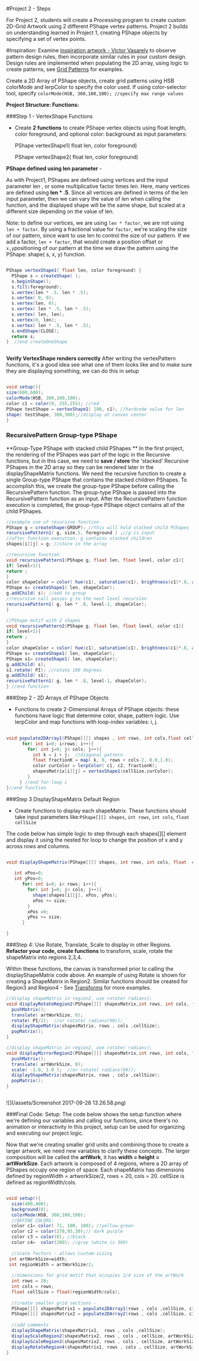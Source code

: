 #Project 2 - Steps

For Project 2, students will create a Processing program to create custom 2D-Grid Artwork using 2 different PShape vertex patterns.  Project 2 builds on understanding learned in Project 1, creating PShape objects by specifying a set of vertex points.

#Inspiration: 
Examine [inspiration artwork - Victor Vasarely](https://www.google.com/search?q=vasarely+art&sxsrf=ACYBGNR5aOjh-L3KJOhN3rHijlyrhLv15A:1571140401369&source=lnms&tbm=isch&sa=X&ved=0ahUKEwiDxY-Mmp7lAhURlKwKHeNaDGgQ_AUIEygC&biw=1740&bih=1064&dpr=0.75) to observe pattern design rules, then incorporate similar rules in your custom design.  Design rules are implemented when populating the 2D array, using logic to create patterns, see [Grid Patterns](/grid-patterns-using-2d-array-indexes-i-j.md) for examples.

Create a 2D Array of PShape objects,  create grid patterns using HSB colorMode and lerpColor to specify the color used.  If using color-selector tool, specify `colorMode(HSB, 360,100,100); //specify max range values` 

**Project Structure: Functions:**

###Step 1 - VertexShape Functions 
- Create **2 functions** to create PShape vertex objects using float length, color foreground, and optional color: background as input parameters:

    PShape vertexShape1( float len, color foreground)
    
    PShape vertexShape2( float len, color foreground)
    

**PShape defined using len parameter** - 

As with Project1, PShapes are defined using vertices and the input parameter len , or some multiplicative factor times len.  Here, many vertices are defined using **len * .5**.  Since all vertices are defined in terms of the len input parameter, then we can vary the value of len when calling the function, and the displayed shape will be the same shape, but scaled at a different size depending on the value of len.

Note: to define our vertices, we are using `len * factor`, we are not using `len + factor`.  By using a fractional value for `factor`, we're scaling the size of our pattern, since want to use len to control the size of our pattern.  If we add a factor, `len + factor`, that would create a position offset or `x,y`positioning of our pattern at the time we draw the pattern using the PShape: shape( s, x, y) function.  
 
```java

PShape vertexShape1( float len, color foreground) {
  PShape s = createShape( );
  s.beginShape();
  s.fill(foreground);
  s.vertex(len * .5, len * .5);
  s.vertex( 0, 0);
  s.vertex(len, 0);
  s.vertex( len * .5, len * .5);
  s.vertex( len, len);
  s.vertex(0, len);
  s.vertex( len * .5, len * .5);
  s.endShape(CLOSE);
  return s;
}  //end createOneShape



```
**Verify VertexShape renders correctly**
After writing the vertexPattern functions, it's a good idea see what one of them looks like and to make sure they are displaying something, we can do this in setup

```java

void setup(){
size(600,600);
colorMode(HSB, 300,100,100);
color c1 = color(0, 255,255); //red
PShape testShape = vertexShape1( 100, c1); //hardcode value for len
shape( testShape, 300,300);//display at canvas center
}

 ```

### RecursivePattern Group-type PShape
**Group-Type PShape with stacked child PShapes **
In the first project, the rendering of the PShapes was part of the logic in the Recursive functions, but in this case, we need to **save / store** the 'stacked' Recursive PShapes in the 2D array so they can be rendered later in the displayShapeMatrix functions. We need the recursive function to create a single Group-type PShape that contains the stacked children PShapes. To accomplish this, we create the group-type PShape before calling the RecursivePattern function. The group-type PShape is passed into the RecursivePattern function as an input. After the RecursivePattern function execution is completed, the group-type PShape object contains all of the child PShapes.

```java
//example use of recursive function
PShape g = createShape(GROUP); //this will hold stacked child PShapes
recursivePattern1( g, size,5, foreground ) ;//g is input
//after function execution, g contains stacked children
shapes[i][j] = g; //store in the array

//recursive function
void recursivePattern1(PShape g, float len, float level, color c1){
if( level<1){
return ;
}
color shapeColor = color( hue(c1), saturation(c1), brightness(c1)*.8, alpha(c1) );
PShape s= createShape1( len, shapeColor);
g.addChild( s); //add to group
//recursive call passes g to the next level recursion
recursivePattern1( g, len * .8, level-1, shapeColor);
}

//PShape motif with 2 shapes
void recursivePattern2(PShape g, float len, float level, color c1){
if( level<1){
return ;
}
color shapeColor = color( hue(c1), saturation(c1), brightness(c1)*.8, alpha(c1) );
PShape s= createShape1( len, shapeColor);
PShape s1= createShape1( len, shapeColor);
g.addChild( s);
s1.rotate( PI); //rotate 180 degrees
g.addChild( s1);
recursivePattern1( g, len * .8, level-1, shapeColor);
} //end function

```
   
###Step 2 - 2D Arrays of PShape Objects      
 - Functions to create 2-Dimensional Arrays of PShape objects: these functions have logic that determine color, shape, pattern logic. Use lerpColor and map functions with loop-index variables: i, j.  

```java
   
void populate2DArray1(PShape[][] shapes , int rows, int cols,float cellSize, color c1, color c2 ){
      for( int i=0; i<rows; i++){
        for( int j=0; j< cols; j++){
          int k = i + j;  //diagonal pattern
          float fractionK = map( k, 0, rows + cols-2, 0.0,1.0);
          color curColor = lerpColor( c1, c2, fractionK);
          shapesMatrix[i][j] = vertexShape1(cellSize,curColor); 
        }
     } //end for-loop i
}//end function

```

###Step 3 DisplayShapeMatrix Default Region 
- Create functions to display each shapeMatrix.  These functions should take input parameters like:`PShape[][] shapes`,  `int rows`, `int cols`, `float cellSize`

The code below has simple logic to step through each shapes[][] element and display it using the nested for loop to change the position of x and y across rows and columns.

```java

void displayShapeMatrix(PShape[][] shapes, int rows, int cols, float  cellSize){
 
   int xPos=0;
   int yPos=0;
      for( int i=0; i< rows; i++){
        for( int j=0; j< cols; j++){
          shape(shapes[i][j], xPos, yPos);
          xPos += size;
        }  
        xPos =0;
        yPos += size;
      }

}

```

###Step 4: Use Rotate, Translate, Scale to display in other Regions.  
**Refactor your code, create functions** to transform, scale, rotate the shapeMatrix into regions 2,3,4.

Within these functions, the canvas is transformed prior to calling the displayShapeMatrix code above. An example of using Rotate is shown for creating a ShapeMatrix in Region2.  Similar functions should be created for Region3 and Region4 - See [Transforms](/transforms-for-position-rotation-scale-of-shapematrix-elements.md) for more examples.  


```java
//display shapeMatrix in region2, use rotate( radians);
void displayRotateRegion2(PShape[][] shapesMatrix,int rows, int cols, float cellSize, int artWorkSize){
  pushMatrix();
  translate( artWorkSize, 0);
  rotate( PI/2);  //or rotate( radians(90));
  displayShapeMatrix(shapesMatrix, rows , cols ,cellSize);
  popMatrix();
}

//display shapeMatrix in region2, use rotate( radians);
void displayMirrorRegion2(PShape[][] shapesMatrix,int rows, int cols, float cellSize, int artWorkSize){
  pushMatrix();
  translate( artWorkSize, 0);
  scale( -1.0, 1.0 );  //or rotate( radians(90));
  displayShapeMatrix(shapesMatrix, rows , cols ,cellSize);
  popMatrix();
}



```

![](/assets/Screenshot 2017-09-28 13.26.58.png)

###Final Code: Setup:
The code below shows the setup function where we're defining our variables and calling our functions, since there's no animation or interactivity in this project, setup can be used for organizing and executing our project logic.  

Now that we're creating smaller grid units and combining those to create a larger artwork, we need new variables to clarify these concepts.  The larger composition will be called the **artWork**, it has **width = height = artWorkSize**.  Each artwork is composed of 4 regions, where a 2D array of PShapes occupy one region of space. Each shapeMatrix has dimensions defined by regionWidth = artworkSize/2, rows = 20, cols = 20. cellSize is defined as regionWidth/cols.

```java

void setup(){
  size(400,400);
  background(0);
  colorMode(HSB, 360,100,100);
  //DEFINE COLORS: 
  color c1= color( 71, 100, 100); //yellow-green
  color c2 = color(278,95,30);// dark purple
  color c3 = color(0); //black
  color c4=  color(200); //gray (white is 360)
  
  //scale factors - allows custom-sizing 
 int artWorkSize=width;
 int regionWidth = artWorkSize/2;
  
  //dimensions for grid motif that occupies 1/4 size of the artWork 
  int rows = 20;
  int cols = rows;
  float cellSize = float(regionWidth/cols);
    
  //create smaller grid sections - 
  PShape[][] shapesMatrix1 = populate2DArray1(rows , cols ,cellSize, c1, c2  );
  PShape[][] shapesMatrix2 = populate2DArray2(rows , cols ,cellSize, c1, c2, c3, c4   );
  
  //add comments
  displayShapeMatrix(shapesMatrix1,  rows , cols ,cellSize);
  displayScaleRegion2(shapesMatrix2, rows , cols , cellSize, artWorkSize);
  displayScaleRegion3(shapesMatrix2, rows , cols , cellSize, artWorkSize);
  displayRotateRegion4(shapesMatrix1, rows , cols , cellSize, artWorkSize);
} 

```




